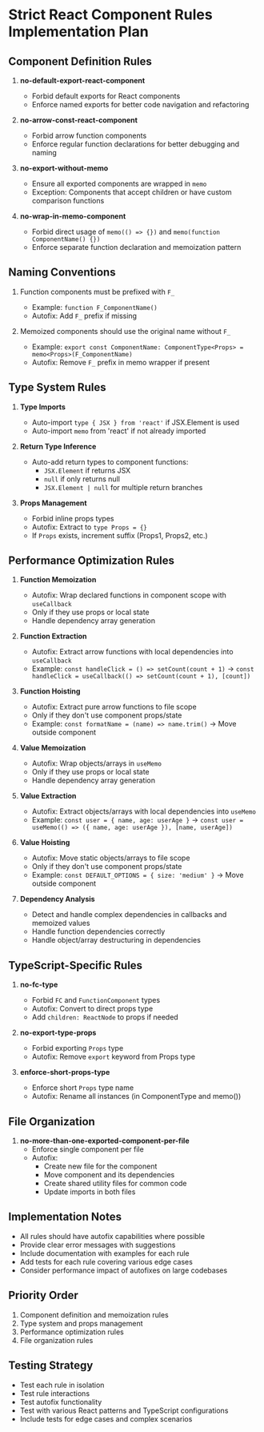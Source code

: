 # Strict React Component Rules Implementation Plan

## Component Definition Rules

1. **no-default-export-react-component**
   - Forbid default exports for React components
   - Enforce named exports for better code navigation and refactoring

2. **no-arrow-const-react-component**
   - Forbid arrow function components
   - Enforce regular function declarations for better debugging and naming

3. **no-export-without-memo**
   - Ensure all exported components are wrapped in `memo`
   - Exception: Components that accept children or have custom comparison functions

4. **no-wrap-in-memo-component**
   - Forbid direct usage of `memo(() => {})` and `memo(function ComponentName() {})`
   - Enforce separate function declaration and memoization pattern

## Naming Conventions

1. Function components must be prefixed with `F_`
   - Example: `function F_ComponentName()`
   - Autofix: Add `F_` prefix if missing

2. Memoized components should use the original name without `F_`
   - Example: `export const ComponentName: ComponentType<Props> = memo<Props>(F_ComponentName)`
   - Autofix: Remove `F_` prefix in memo wrapper if present

## Type System Rules

1. **Type Imports**
   - Auto-import `type { JSX } from 'react'` if JSX.Element is used
   - Auto-import `memo` from 'react' if not already imported

2. **Return Type Inference**
   - Auto-add return types to component functions:
     - `JSX.Element` if returns JSX
     - `null` if only returns null
     - `JSX.Element | null` for multiple return branches

3. **Props Management**
   - Forbid inline props types
   - Autofix: Extract to `type Props = {}`
   - If `Props` exists, increment suffix (Props1, Props2, etc.)

## Performance Optimization Rules

1. **Function Memoization**
   - Autofix: Wrap declared functions in component scope with `useCallback`
   - Only if they use props or local state
   - Handle dependency array generation

2. **Function Extraction**
   - Autofix: Extract arrow functions with local dependencies into `useCallback`
   - Example: `const handleClick = () => setCount(count + 1)` → `const handleClick = useCallback(() => setCount(count + 1), [count])`

3. **Function Hoisting**
   - Autofix: Extract pure arrow functions to file scope
   - Only if they don't use component props/state
   - Example: `const formatName = (name) => name.trim()` → Move outside component

4. **Value Memoization**
   - Autofix: Wrap objects/arrays in `useMemo`
   - Only if they use props or local state
   - Handle dependency array generation

5. **Value Extraction**
   - Autofix: Extract objects/arrays with local dependencies into `useMemo`
   - Example: `const user = { name, age: userAge }` → `const user = useMemo(() => ({ name, age: userAge }), [name, userAge])`

6. **Value Hoisting**
   - Autofix: Move static objects/arrays to file scope
   - Only if they don't use component props/state
   - Example: `const DEFAULT_OPTIONS = { size: 'medium' }` → Move outside component

7. **Dependency Analysis**
   - Detect and handle complex dependencies in callbacks and memoized values
   - Handle function dependencies correctly
   - Handle object/array destructuring in dependencies

## TypeScript-Specific Rules

1. **no-fc-type**
   - Forbid `FC` and `FunctionComponent` types
   - Autofix: Convert to direct props type
   - Add `children: ReactNode` to props if needed

2. **no-export-type-props**
   - Forbid exporting `Props` type
   - Autofix: Remove `export` keyword from Props type

3. **enforce-short-props-type**
   - Enforce short `Props` type name
   - Autofix: Rename all instances (in ComponentType<Props> and memo<Props>())

## File Organization

1. **no-more-than-one-exported-component-per-file**
   - Enforce single component per file
   - Autofix:
     - Create new file for the component
     - Move component and its dependencies
     - Create shared utility files for common code
     - Update imports in both files

## Implementation Notes

- All rules should have autofix capabilities where possible
- Provide clear error messages with suggestions
- Include documentation with examples for each rule
- Add tests for each rule covering various edge cases
- Consider performance impact of autofixes on large codebases

## Priority Order

1. Component definition and memoization rules
2. Type system and props management
3. Performance optimization rules
4. File organization rules

## Testing Strategy

- Test each rule in isolation
- Test rule interactions
- Test autofix functionality
- Test with various React patterns and TypeScript configurations
- Include tests for edge cases and complex scenarios
